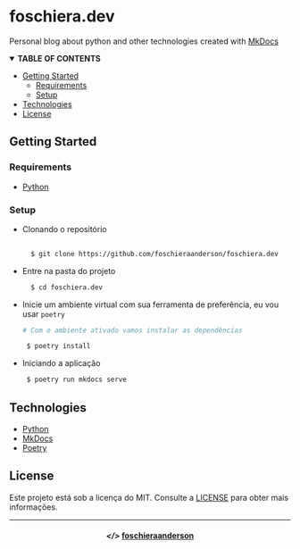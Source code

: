 # foschiera.dev

Personal blog about python and other technologies created with [MkDocs](https://www.mkdocs.org)

<!-- TABLE OF CONTENTS -->
<details open="open">
  <summary><strong>TABLE OF CONTENTS</strong></summary>
  <ul>
    <li>
      <a href="#getting-started">Getting Started</a>
      <ul>
        <li><a href="#requirements">Requirements</a></li>
        <li><a href="#setup">Setup</a></li>
      </ul>
    </li>
    <li><a href="#technologies">Technologies</a></li>
    <li><a href="#license">License</a></li>
  </ul>
</details>

## Getting Started

### Requirements

- [Python](https://www.python.org/)

### Setup

  - Clonando o repositório

    ```sh
  
      $ git clone https://github.com/foschieraanderson/foschiera.dev

    ```

  - Entre na pasta do projeto

    ```sh
      $ cd foschiera.dev
    ```

  - Inicie um ambiente virtual com sua ferramenta de preferência, eu vou usar `poetry`
    
    ```sh
    # Com o ambiente ativado vamos instalar as dependências

     $ poetry install

    ```

  - Iniciando a aplicação
    
    ```sh
     $ poetry run mkdocs serve
    ```


## Technologies

* [Python](https://www.python.org)
* [MkDocs](https://www.mkdocs.org)
* [Poetry](https://python-poetry.org)


## License
Este projeto está sob a licença do MIT. Consulte a [LICENSE](./LICENSE) para obter mais informações.

---

<h4 align="center"> <em>&lt;/&gt;</em> <a href="https://github.com/foschieraanderson" target="_blank">foschieraanderson</a> </h4>

